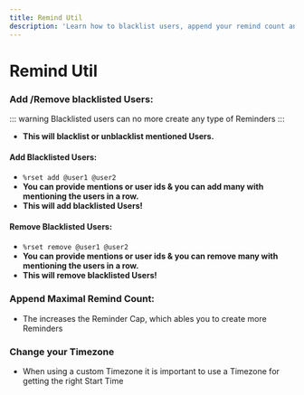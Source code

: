 ```yaml
---
title: Remind Util
description: 'Learn how to blacklist users, append your remind count and change your timezone'
---
```

# Remind Util
### Add /Remove blacklisted Users:
::: warning
Blacklisted users can no more create any type of Reminders
:::
* **This will blacklist or unblacklist mentioned Users.**

#### Add Blacklisted Users:
* `%rset add @user1 @user2`
* **You can provide mentions or user ids & you can add many with mentioning the users in a row.**
* **This will add blacklisted Users!**

#### Remove Blacklisted Users:
* `%rset remove @user1 @user2`
* **You can provide mentions or user ids & you can remove many with mentioning the users in a row.**
* **This will remove blacklisted Users!**

### Append Maximal Remind Count:
- The increases the Reminder Cap, which ables you to create more Reminders
<command message = "%rsetup appendremind max" slash="NOT AVAILABLE" description="Appends your Remind Count, so you can create more Reminders" permissions ="MANAGE_SERVER"/>

### Change your Timezone
- When using a custom Timezone it is important to use a Timezone for getting the right Start Time
<command message = "%timezone" slash="NOT AVAILABLE" description="Change your timezone for choosing a custom offset and using the custom start time" permissions ="MANAGE_SERVER"/>



